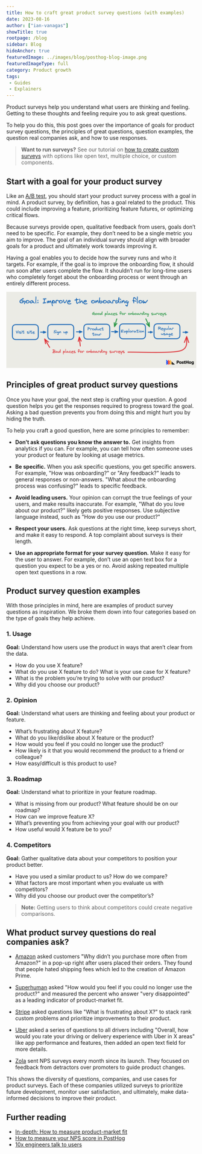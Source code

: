 ```yaml
---
title: How to craft great product survey questions (with examples)
date: 2023-08-16
author: ["ian-vanagas"]
showTitle: true
rootpage: /blog
sidebar: Blog
hideAnchor: true
featuredImage: ../images/blog/posthog-blog-image.png
featuredImageType: full
category: Product growth
tags:
 - Guides
 - Explainers
---
```


Product surveys help you understand what users are thinking and feeling. Getting to these thoughts and feeling require you to ask great questions.

To help you do this, this post goes over the importance of goals for product survey questions, the principles of great questions, question examples, the question real companies ask, and how to use responses. 

> **Want to run surveys?** See our tutorial on [how to create custom surveys](/tutorials/survey) with options like open text, multiple choice, or custom components.

## Start with a goal for your product survey

Like an [A/B test](/blog/ab-testing-guide-for-engineers), you should start your product survey process with a goal in mind. A product survey, by definition, has a goal related to the product. This could include improving a feature, prioritizing feature futures, or optimizing critical flows.

Because surveys provide open, qualitative feedback from users, goals don’t need to be specific. For example, they don’t need to be a single metric you aim to improve. The goal of an individual survey should align with broader goals for a product and ultimately work towards improving it.

Having a goal enables you to decide how the survey runs and who it targets. For example, if the goal is to improve the onboarding flow, it should run soon after users complete the flow. It shouldn’t run for long-time users who completely forget about the onboarding process or went through an entirely different process.

![Onboarding](../images/blog/product-survey-questions/onboarding.png)

## Principles of great product survey questions

Once you have your goal, the next step is crafting your question. A good question helps you get the responses required to progress toward the goal. Asking a bad question prevents you from doing this and might hurt you by hiding the truth.

To help you craft a good question, here are some principles to remember:

- **Don’t ask questions you know the answer to.** Get insights from analytics if you can. For example, you can tell how often someone uses your product or feature by looking at usage metrics.

- **Be specific.** When you ask specific questions, you get specific answers. For example, "How was onboarding?" or "Any feedback?" leads to general responses or non-answers.  "What about the onboarding process was confusing?" leads to specific feedback.

- **Avoid leading users.** Your opinion can corrupt the true feelings of your users, and make results inaccurate. For example, "What do you love about our product?" likely gets positive responses. Use subjective language instead, such as "How do you use our product?"

- **Respect your users.** Ask questions at the right time, keep surveys short, and make it easy to respond. A top complaint about surveys is their length.

- **Use an appropriate format for your survey question.** Make it easy for the user to answer. For example, don’t use an open text box for a question you expect to be a yes or no. Avoid asking repeated multiple open text questions in a row.

## Product survey question examples

With those principles in mind, here are examples of product survey questions as inspiration. We broke them down into four categories based on the type of goals they help achieve.

### 1. Usage

**Goal:** Understand how users use the product in ways that aren’t clear from the data.

- How do you use X feature?
- What do you use X feature to do? What is your use case for X feature?
- What is the problem you’re trying to solve with our product?
- Why did you choose our product?

### 2. Opinion

**Goal:** Understand what users are thinking and feeling about your product or feature.

- What’s frustrating about X feature?
- What do you like/dislike about X feature or the product?
- How would you feel if you could no longer use the product?
- How likely is it that you would recommend the product to a friend or colleague?
- How easy/difficult is this product to use?

### 3. Roadmap

**Goal:** Understand what to prioritize in your feature roadmap.

- What is missing from our product? What feature should be on our roadmap?
- How can we improve feature X?
- What’s preventing you from achieving your goal with our product?
- How useful would X feature be to you?

### 4. Competitors

**Goal:** Gather qualitative data about your competitors to position your product better.

- Have you used a similar product to us? How do we compare?
- What factors are most important when you evaluate us with competitors?
- Why did you choose our product over the competitor’s?

> **Note:** Getting users to think about competitors could create negative comparisons.

## What product survey questions do real companies ask?

- [Amazon](https://www.eugenewei.com/blog/2018/5/21/invisible-asymptotes#:~:text=We%20had%20two,shop%20from%20Amazon) asked customers "Why didn’t you purchase more often from Amazon?" in a pop-up right after users placed their orders. They found that people hated shipping fees which led to the creation of Amazon Prime.

- [Superhuman](https://review.firstround.com/how-superhuman-built-an-engine-to-find-product-market-fit) asked "How would you feel if you could no longer use the product?" and measured the percent who answer "very disappointed" as a leading indicator of product-market fit.

- [Stripe](https://www.opinionx.co/blog/customer-problem-stack-ranking) asked questions like "What is frustrating about X?" to stack rank custom problems and prioritize improvements to their product.

- [Uber](https://uber.app.box.com/s/ilxsiqy0bkfhgum8o15n6k6bqi2rqn9c?uclick_id=4bd0d002-01d8-48cd-8064-3bb2af4847f2) asked a series of questions to all drivers including "Overall, how would you rate your driving or delivery experience with Uber in X areas" like app performance and features, then added an open text field for more details.

- [Zola](https://review.firstround.com/heres-why-zola-cherishes-its-nps-detractors-as-much-as-its-promoters) sent NPS surveys every month since its launch. They focused on feedback from detractors over promoters to guide product changes.

This shows the diversity of questions, companies, and use cases for product surveys. Each of these companies utilized surveys to prioritize future development, monitor user satisfaction, and ultimately, make data-informed decisions to improve their product.

## Further reading

- [In-depth: How to measure product-market fit](/blog/measure-product-market-fit)
- [How to measure your NPS score in PostHog](/tutorials/nps-survey)
- [10x engineers talk to users](/blog/10x-engineers-do-user-interviews)
